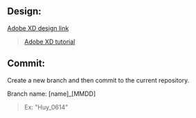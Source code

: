 ## Design:

[Adobe XD design link](https://xd.adobe.com/view/31debf96-8dde-4107-b243-01c454d66db4-648d/specs/)

> [Adobe XD tutorial](https://youtu.be/pflyHMgiUug?t=175)

## Commit:

Create a new branch and then commit to the current repository.

Branch name: [name]_[MMDD]

> Ex: "Huy_0614"
